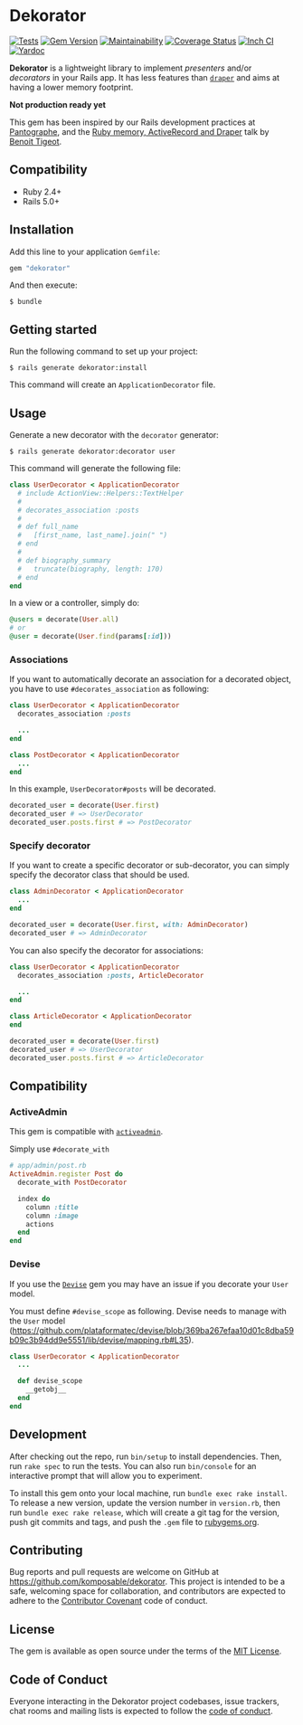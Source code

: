 # Dekorator

[![Tests](https://github.com/komposable/dekorator/workflows/Tests/badge.svg)](https://github.com/komposable/dekorator/actions)
[![Gem Version](https://badge.fury.io/rb/dekorator.svg)](https://rubygems.org/gems/dekorator)
[![Maintainability](https://api.codeclimate.com/v1/badges/f7ab08512ead00da34c0/maintainability)](https://codeclimate.com/github/komposable/dekorator/maintainability)
[![Coverage Status](https://coveralls.io/repos/github/komposable/dekorator/badge.svg)](https://coveralls.io/github/komposable/dekorator)
[![Inch CI](https://inch-ci.org/github/komposable/dekorator.svg?branch=master)](https://inch-ci.org/github/komposable/dekorator)
[![Yardoc](https://img.shields.io/badge/doc-yardoc-blue.svg)](https://www.rubydoc.info/github/komposable/dekorator/master)

**Dekorator** is a lightweight library to implement _presenters_ and/or _decorators_ in your Rails app. It has less features than [`draper`](https://github.com/drapergem/draper) and aims at having a lower memory footprint.

**Not production ready yet**

This gem has been inspired by our Rails development practices at [Pantographe](https://pantographe.studio), and the [Ruby memory, ActiveRecord and Draper](https://medium.com/appaloosa-store-engineering/ruby-memory-activerecord-and-draper-64f06abeeb34) talk by [Benoit Tigeot](https://github.com/benoittgt).

## Compatibility

* Ruby 2.4+
* Rails 5.0+

## Installation

Add this line to your application `Gemfile`:

```ruby
gem "dekorator"
```

And then execute:

    $ bundle

## Getting started

Run the following command to set up your project:

    $ rails generate dekorator:install

This command will create an `ApplicationDecorator` file.

## Usage

Generate a new decorator with the `decorator` generator:

    $ rails generate dekorator:decorator user

This command will generate the following file:

```ruby
class UserDecorator < ApplicationDecorator
  # include ActionView::Helpers::TextHelper
  #
  # decorates_association :posts
  #
  # def full_name
  #   [first_name, last_name].join(" ")
  # end
  #
  # def biography_summary
  #   truncate(biography, length: 170)
  # end
end
```

In a view or a controller, simply do:

```ruby
@users = decorate(User.all)
# or
@user = decorate(User.find(params[:id]))
```

### Associations

If you want to automatically decorate an association for a decorated object,
you have to use `#decorates_association` as following:

```ruby
class UserDecorator < ApplicationDecorator
  decorates_association :posts

  ...
end

class PostDecorator < ApplicationDecorator
  ...
end
```

In this example, `UserDecorator#posts` will be decorated.

```ruby
decorated_user = decorate(User.first)
decorated_user # => UserDecorator
decorated_user.posts.first # => PostDecorator
```

### Specify decorator

If you want to create a specific decorator or sub-decorator, you can simply
specify the decorator class that should be used.

```ruby
class AdminDecorator < ApplicationDecorator
  ...
end

decorated_user = decorate(User.first, with: AdminDecorator)
decorated_user # => AdminDecorator
```

You can also specify the decorator for associations:

```ruby
class UserDecorator < ApplicationDecorator
  decorates_association :posts, ArticleDecorator

  ...
end

class ArticleDecorator < ApplicationDecorator
end

decorated_user = decorate(User.first)
decorated_user # => UserDecorator
decorated_user.posts.first # => ArticleDecorator
```

## Compatibility

### ActiveAdmin

This gem is compatible with [`activeadmin`][activeadmin].

Simply use `#decorate_with`

```ruby
# app/admin/post.rb
ActiveAdmin.register Post do
  decorate_with PostDecorator

  index do
    column :title
    column :image
    actions
  end
end
```

### Devise

If you use the [`Devise`][devise] gem you may have an issue if you decorate your
`User` model.

You must define `#devise_scope` as following. Devise needs to manage with the
`User` model (https://github.com/plataformatec/devise/blob/369ba267efaa10d01c8dba59b09c3b94dd9e5551/lib/devise/mapping.rb#L35).

```ruby
class UserDecorator < ApplicationDecorator
  ...

  def devise_scope
    __getobj__
  end
end
```

## Development

After checking out the repo, run `bin/setup` to install dependencies. Then, run
`rake spec` to run the tests. You can also run `bin/console` for an interactive
prompt that will allow you to experiment.

To install this gem onto your local machine, run `bundle exec rake install`.
To release a new version, update the version number in `version.rb`, then
run `bundle exec rake release`, which will create a git tag for the version,
push git commits and tags, and push the `.gem` file to [rubygems.org].

## Contributing

Bug reports and pull requests are welcome on GitHub at
https://github.com/komposable/dekorator. This project is intended to be a safe,
welcoming space for collaboration, and contributors are expected to adhere to
the [Contributor Covenant](http://contributor-covenant.org) code of conduct.

## License

The gem is available as open source under the terms of the [MIT License].

## Code of Conduct

Everyone interacting in the Dekorator project codebases, issue trackers,
chat rooms and mailing lists is expected to follow the [code of conduct].

[activeadmin]: https://activeadmin.info/11-decorators.html
[devise]: https://github.com/plataformatec/devise/
[rubygems.org]: https://rubygems.org
[MIT License]: https://opensource.org/licenses/MIT
[code of conduct]: https://github.com/komposable/dekorator/blob/master/CODE_OF_CONDUCT.md
